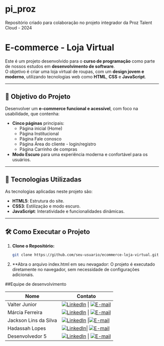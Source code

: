 # pi_proz
Repositório criado para colaboração no projeto integrador da Proz Talent Cloud - 2024 

# E-commerce  - Loja Virtual  

Este é um projeto desenvolvido para o **curso de programação** como parte de nossos estudos em **desenvolvimento de software**.  
O objetivo é criar uma loja virtual de roupas, com um **design jovem e moderno**, utilizando tecnologias web como **HTML**, **CSS** e **JavaScript**.

---

## 🎯 Objetivo do Projeto  
Desenvolver um **e-commerce funcional e acessível**, com foco na usabilidade, que contenha:  
- **Cinco páginas** principais:  
  - Página inicial (Home)  
  - Página Institucional 
  - Página Fale conosco  
  - Página Área do cliente - login/registro
  - Página Carrinho de compras   
- **Modo Escuro** para uma experiência moderna e confortável para os usuários.  

---

## 🚀 Tecnologias Utilizadas  
As tecnologias aplicadas neste projeto são:  
- **HTML5**: Estrutura do site.  
- **CSS3**: Estilização e modo escuro.  
- **JavaScript**: Interatividade e funcionalidades dinâmicas.  

---

## 🛠️ Como Executar o Projeto  

1. **Clone o Repositório:**  
   ```bash
   git clone https://github.com/seu-usuario/ecommerce-loja-virtual.git
2. **Abra o arquivo index.html em seu nevagador:
   O projeto é executado diretamente no navegador, sem necessidade de configurações adicionais.

##Equipe de desenvolvimento

   | Nome            | Contato                              |  
   |------------------|--------------------------------------|  
   | Valter Junior   |[![LinkedIn](https://img.shields.io/badge/LinkedIn-0077B5?style=for-the-badge&logo=linkedin&logoColor=white)](https://www.linkedin.com/in/https://www.linkedin.com/in/valterjunior-ads/) \| [![E-mail](https://img.shields.io/badge/-Email-000?style=for-the-badge&logo=microsoft-outlook&logoColor=007BFF)](mailto:valterjmajunior@gmail.com) |
   | Márcia Ferreira |[![LinkedIn](https://img.shields.io/badge/LinkedIn-0077B5?style=for-the-badge&logo=linkedin&logoColor=white)](https://www.linkedin.com/in/marcia-silva-de-castro-ferreira//) \| [![E-mail](https://img.shields.io/badge/-Email-000?style=for-the-badge&logo=microsoft-outlook&logoColor=007BFF)](mailto:maciasilvacf1989@gmail.com)    |
   | Jackson Lins da Silva | [![LinkedIn](https://img.shields.io/badge/LinkedIn-0077B5?style=for-the-badge&logo=linkedin&logoColor=white)](https://www.linkedin.com/in/jlinssilva/) \|[![E-mail](https://img.shields.io/badge/-Email-000?style=for-the-badge&logo=microsoft-outlook&logoColor=007BFF)](mailto:jlinssilva@gmail.com) |
   | Hadassah Lopes  | [![LinkedIn](https://img.shields.io/badge/LinkedIn-0077B5?style=for-the-badge&logo=linkedin&logoColor=white)](https://www.linkedin.com/in/hadassah7zz/)\| [![E-mail](https://img.shields.io/badge/-Email-000?style=for-the-badge&logo=microsoft-outlook&logoColor=007BFF)](mailto:hadassahlopezz00@gmail.com) |
   | Desenvolvedor 5  | [![LinkedIn](https://img.shields.io/badge/LinkedIn-0077B5?style=for-the-badge&logo=linkedin&logoColor=white)](https://www.linkedin.com/in/SEUUSERNAME/) \| [![E-mail](https://img.shields.io/badge/-Email-000?style=for-the-badge&logo=microsoft-outlook&logoColor=007BFF)](mailto:SEUEMAIL)|   
